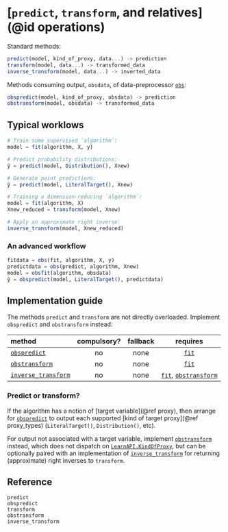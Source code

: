 # [`predict`, `transform`, and relatives](@id operations)

Standard methods:

```julia
predict(model, kind_of_proxy, data...) -> prediction
transform(model, data...) -> transformed_data
inverse_transform(model, data...) -> inverted_data
```

Methods consuming output, `obsdata`, of data-preprocessor [`obs`](@ref):

```julia
obspredict(model, kind_of_proxy, obsdata) -> prediction
obstransform(model, obsdata) -> transformed_data
```

## Typical worklows

```julia
# Train some supervised `algorithm`:
model = fit(algorithm, X, y)

# Predict probability distributions:
ŷ = predict(model, Distribution(), Xnew)

# Generate point predictions:
ŷ = predict(model, LiteralTarget(), Xnew)
```

```julia
# Training a dimension-reducing `algorithm`:
model = fit(algorithm, X)
Xnew_reduced = transform(model, Xnew)

# Apply an approximate right inverse:
inverse_transform(model, Xnew_reduced)
```

### An advanced workflow

```julia
fitdata = obs(fit, algorithm, X, y)
predictdata = obs(predict, algorithm, Xnew)
model = obsfit(algorithm, obsdata)
ŷ = obspredict(model, LiteralTarget(), predictdata)
```


## Implementation guide

The methods `predict` and `transform` are not directly overloaded. Implement `obspredict`
and `obstransform` instead:

| method                      | compulsory? | fallback | requires                              |
|:----------------------------|:-----------:|:--------:|:-------------------------------------:|
| [`obspredict`](@ref)        | no          | none     | [`fit`](@ref)                         |
| [`obstransform`](@ref)      | no          | none     | [`fit`](@ref)                         |
| [`inverse_transform`](@ref) | no          | none     | [`fit`](@ref), [`obstransform`](@ref) |

### Predict or transform?

If the algorithm has a notion of [target variable](@ref proxy), then arrange for
[`obspredict`](@ref) to output each supported [kind of target proxy](@ref
proxy_types) (`LiteralTarget()`, `Distribution()`, etc).

For output not associated with a target variable, implement [`obstransform`](@ref)
instead, which does not dispatch on [`LearnAPI.KindOfProxy`](@ref), but can be optionally
paired with an implementation of [`inverse_transform`](@ref) for returning (approximate)
right inverses to `transform`.


## Reference

```@docs
predict
obspredict
transform
obstransform
inverse_transform
```
